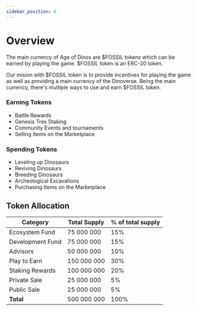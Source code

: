 ```yaml
---
sidebar_position: 6
---
```


# Overview

The main currency of Age of Dinos are $FOSSIL tokens which can be earned by playing the game. $FOSSIL token is an ERC-20 token.

Our mision with $FOSSIL token is to provide incentives for playing the game as well as providing a main currency of the Dinoverse. Being the main currency, there's multiple ways to use and earn $FOSSIL token.

### Earning Tokens
- Battle Rewards
- Genesis Trex Staking
- Community Events and tournaments
- Selling Items on the Marketplace

### Spending Tokens
- Leveling up Dinosaurs
- Reviving Dinosaurs
- Breeding Dinosaurs
- Archeological Excavations
- Purchasing Items on the Marketplace

## Token Allocation

| Category         | Total Supply  | % of total supply |
| ---------------- | ------------- | ----------------- |
| Ecosystem Fund   | 75 000 000    | 15%               |
| Development Fund | 75 000 000    | 15%               |
| Advisors         | 50 000 000    | 10%               |
| Play to Earn     | 150 000 000   | 30%               |
| Staking Rewards  | 100 000 000   | 20%               |
| Private Sale     | 25 000 000    | 5%                |
| Public Sale      | 25 000 000    | 5%                |
| **Total**        | 500 000 000   | 100%              |